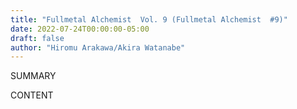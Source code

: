 ```yaml
---
title: "Fullmetal Alchemist  Vol. 9 (Fullmetal Alchemist  #9)"
date: 2022-07-24T00:00:00-05:00
draft: false
author: "Hiromu Arakawa/Akira Watanabe"
---
```


SUMMARY

<!--more-->

CONTENT
